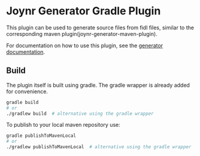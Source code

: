 # Joynr Generator Gradle Plugin

This plugin can be used to generate source files from fidl files,
similar to the corresponding maven plugin(joynr-generator-maven-plugin).

For documentation on how to use this plugin, see the [generator documentation](../../../wiki/generator.md).

## Build

The plugin itself is built using gradle.
The gradle wrapper is already added for convenience.

```bash
gradle build
# or
./gradlew build  # alternative using the gradle wrapper
```

To publish to your local maven repository use:

```bash
gradle publishToMavenLocal
# or
./gradlew publishToMavenLocal  # alternative using the gradle wrapper
```